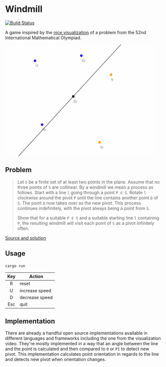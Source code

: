 # Windmill

[![Build Status](https://travis-ci.org/dlalic/windmill.svg?branch=master)](https://travis-ci.org/dlalic/windmill)

A game inspired by the [nice visualization](https://www.youtube.com/watch?v=M64HUIJFTZM) of a problem from the 52nd International
Mathematical Olympiad.

![](assets/windmill.gif)

## Problem

> Let `S` be a finite set of at least two points in the plane. Assume that no three points of `S` are
> collinear. By a windmill we mean a process as follows. Start with a line `l` going through a
> point `P ∈ S`. Rotate `l` clockwise around the pivot `P` until the line contains another point `Q`
> of `S`. The point `Q` now takes over as the new pivot. This process continues indefinitely, with
> the pivot always being a point from `S`.
> 
> Show that for a suitable `P ∈ S` and a suitable starting line `l` containing `P`, the resulting
> windmill will visit each point of `S` as a pivot infinitely often.

[Source and solution](https://www.imo-official.org/problems/IMO2011SL.pdf)

## Usage

`cargo run`


| Key | Action |
| :---: | --- |
| R | reset |
| U | increase speed |
| D | decrease speed |
| Esc | quit |

## Implementation

There are already a handful open source implementations available in different languages and frameworks including the one from the visualization video. They're mostly implemented in a way that an angle between the line and the point is calculated and then compared to `0` or `PI` to detect new pivot. This implementation calculates point orientation in regards to the line and detects new pivot when orientation changes.